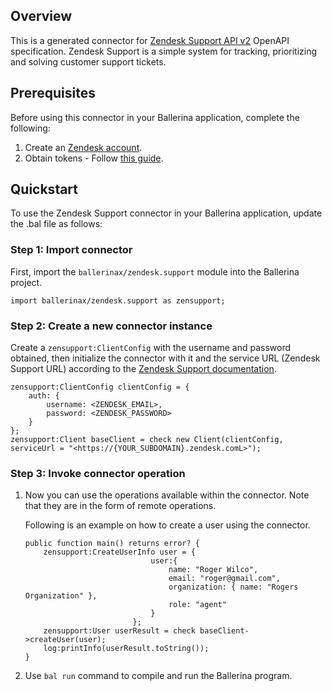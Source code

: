 ## Overview
This is a generated connector for [Zendesk Support API v2](https://developer.zendesk.com/api-reference/) OpenAPI specification.
Zendesk Support is a simple system for tracking, prioritizing and solving customer support tickets.

## Prerequisites
Before using this connector in your Ballerina application, complete the following:
1. Create an [Zendesk account](https://www.zendesk.com/). 
2. Obtain tokens - Follow [this guide](https://developer.zendesk.com/api-reference/ticketing/introduction/#security-and-authentication).

## Quickstart

To use the Zendesk Support connector in your Ballerina application, update the .bal file as follows:

### Step 1: Import connector
First, import the `ballerinax/zendesk.support` module into the Ballerina project.
```ballerina
import ballerinax/zendesk.support as zensupport;
```

### Step 2: Create a new connector instance
Create a `zensupport:ClientConfig` with the username and password obtained, then initialize the connector with it and the service URL (Zendesk Support URL) according to the [Zendesk Support documentation](https://developer.zendesk.com/api-reference/ticketing/introduction/).
```ballerina
zensupport:ClientConfig clientConfig = {
    auth: {
        username: <ZENDESK_EMAIL>,
        password: <ZENDESK_PASSWORD>
    }
};
zensupport:Client baseClient = check new Client(clientConfig, serviceUrl = "<https://{YOUR_SUBDOMAIN}.zendesk.comL>");
```

### Step 3: Invoke connector operation
1. Now you can use the operations available within the connector. Note that they are in the form of remote operations.

    Following is an example on how to create a user using the connector.

    ```ballerina
    public function main() returns error? {
        zensupport:CreateUserInfo user = { 
                                user:{
                                    name: "Roger Wilco",
                                    email: "roger@gmail.com",
                                    organization: { name: "Rogers Organization" },
                                    role: "agent"
                                } 
                            };
        zensupport:User userResult = check baseClient->createUser(user);
        log:printInfo(userResult.toString());
    }
    ``` 

2. Use `bal run` command to compile and run the Ballerina program.
